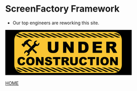 # ScreenFactory Framework

- Our top engineers are reworking this site.

![Under construction](../media/underconstruction.png "Under construction")

[HOME](1index.md)
